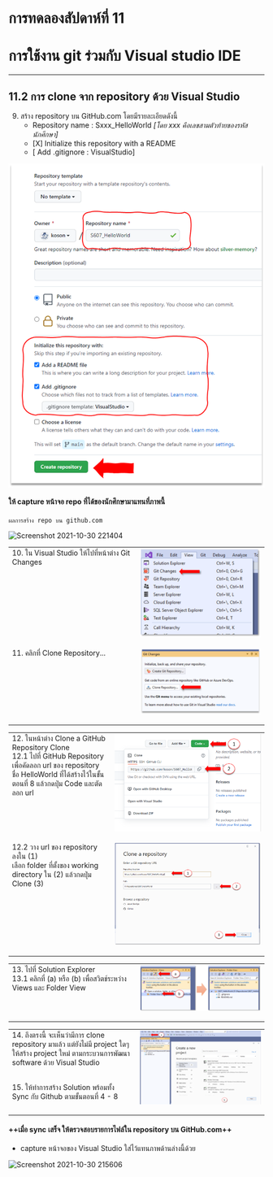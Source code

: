 # การทดลองสัปดาห์ที่ 11  #
# การใช้งาน git ร่วมกับ Visual studio IDE #
---
## 11.2 การ clone จาก repository ด้วย Visual Studio ##

9. สร้าง repository บน GitHub.com โดยมีรายละเอียดดังนี้
    <ul>
      <li> Repository name : Sxxx_HelloWorld <i>[โดย xxx คือเลขสามตัวท้ายของรหัสนักศึกษา]</i>
      <li> [X] Initialize this repository with a README
      <li> [ Add .gitignore : VisualStudio] 
    </ul>
<img src = "./images/Fig-3.28.png" align = "center">


#### ให้ capture หน้าจอ repo ที่ได้ของนักศึกษามาแทนที่ภาพนี้ ####

```
ผลการสร้าง repo บน github.com
```
![Screenshot 2021-10-30 221404](https://user-images.githubusercontent.com/92081920/139538950-74c9c56d-2c6c-4a51-a600-997094a17549.png)



<table>
<tr> 
<td valign="top" width = "50%">10. ใน Visual Studio ให้ไปที่หน้าต่าง Git Changes 
 </td>
<td valign="top"><img src = "./images/Fig-3.29a.png"> </p> </td>

</tr>
<td valign="top" width = "50%">11. คลิกที่ Clone Repository...</td>
<td valign="top"><img src = "./images/Fig-3.29b.png"> </p> </td>

</table>


<table>

<tr> 
<td valign="top" width = "40%">12.  ในหน้าต่าง Clone a GitHub Repository  Clone <br>
 12.1 ไปที่ GitHub Repository เพื่อคัดลอก url ของ repository ชื่อ HelloWorld ที่ได้สร้างไว้ในขั้นตอนที่ 8 แล้วกดปุ่ม Code และตัดลอก url</td>
<td valign="top"><img src = "./images/Fig-3.30b.png"> </p> </td>
</tr>

<tr> 
<td valign="top" width = "40%">12.2 วาง url ของ repository ลงใน (1) <br> เลือก folder ที่ตั้งของ working directory ใน (2)  แล้วกดปุ่ม Clone (3) </td>
<td valign="top"><img src = "./images/Fig-3.30c.png"> </p> </td>
</tr>


</table>


<table>
<tr> 
<td valign="top" width = "50%">13. ไปที่ Solution Explorer  
<br> 13.1 คลิกที่ (a)  หรือ (b) เพื่อสวิตช์ระหว่าง Views และ Folder View </td>
<td valign="top"><img src = "./images/Fig-3.31a.png"> </p> </td>
</tr>
</table>


<table>
<tr> 
<td valign="top" width = "50%">14. ถึงตรงนี้ จะเห็นว่ามีการ clone repository มาแล้ว แต่ยังไม่มี project ใดๆ ให้สร้าง project ใหม่ ตามกระบวนการพัฒนา software ด้วย Visual Studio

<br>15. ให้ทำการสร้าง Solution พร้อมทั้ง Sync กับ Github ตามขั้นตอนที่ 4 - 8
</td>
<td valign="top"><img src = "./images/Fig-3.32a.png"> </p> </td>

</table>


#### ++เมื่อ sync เสร็จ ให้ตรวจสอบรายการไฟล์ใน repository บน GitHub.com++

- capture หน้าจอของ  Visual Studio ใส่ไว้แทนภาพด้านล่างนี้ด้วย

![Screenshot 2021-10-30 215606](https://user-images.githubusercontent.com/92081920/139538962-32c9badf-037b-4b6f-86e9-d54dfef6b607.png)
